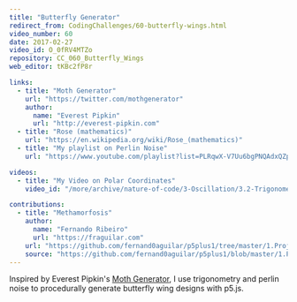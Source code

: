 ```yaml
---
title: "Butterfly Generator"
redirect_from: CodingChallenges/60-butterfly-wings.html
video_number: 60
date: 2017-02-27
video_id: O_0fRV4MTZo
repository: CC_060_Butterfly_Wings
web_editor: tKBc2fP8r

links:
  - title: "Moth Generator"
    url: "https://twitter.com/mothgenerator"
    author:
      name: "Everest Pipkin"
      url: "http://everest-pipkin.com"
  - title: "Rose (mathematics)"
    url: "https://en.wikipedia.org/wiki/Rose_(mathematics)"
  - title: "My playlist on Perlin Noise"
    url: "https://www.youtube.com/playlist?list=PLRqwX-V7Uu6bgPNQAdxQZpJuJCjeOr7VD"

videos:
  - title: "My Video on Polar Coordinates"
    video_id: "/more/archive/nature-of-code/3-Oscillation/3.2-Trigonometry-and-Polar-Coordinates"

contributions:
  - title: "Methamorfosis"
    author:
      name: "Fernando Ribeiro"
      url: "https://fraguilar.com"
    url: "https://github.com/fernand0aguilar/p5plus1/tree/master/1.Projects/10.ButterflyWings"
    source: "https://github.com/fernand0aguilar/p5plus1/blob/master/1.Projects/10.ButterflyWings/sketch.js"
---
```


Inspired by Everest Pipkin's [Moth Generator](https://twitter.com/mothgenerator), I use trigonometry and perlin noise to procedurally generate butterfly wing designs with p5.js.
